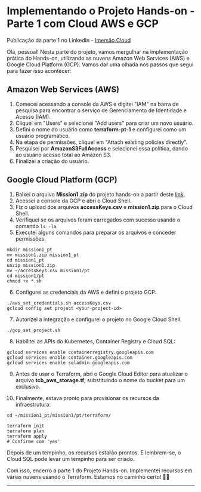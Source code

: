 # Implementando o Projeto Hands-on - Parte 1 com Cloud AWS e GCP

Publicação da parte 1 no LinkedIn - [Imersão Cloud](https://www.linkedin.com/posts/andr%C3%A9-barbosa229_cloudcomputing-aws-gcp-activity-7097391099354202113-WJLP?utm_source=share&utm_medium=member_desktop)

Olá, pessoal! Nesta parte do projeto, vamos mergulhar na implementação prática do Hands-on, utilizando as nuvens Amazon Web Services (AWS) e Google Cloud Platform (GCP). Vamos dar uma olhada nos passos que segui para fazer isso acontecer:

## Amazon Web Services (AWS)

1. Comecei acessando a console da AWS e digitei "IAM" na barra de pesquisa para encontrar o serviço de Gerenciamento de Identidade e Acesso (IAM).
2. Cliquei em "Users" e selecionei "Add users" para criar um novo usuário.
3. Defini o nome do usuário como **terraform-pt-1** e configurei como um usuário programático.
4. Na etapa de permissões, cliquei em "Attach existing policies directly".
5. Pesquisei por **AmazonS3FullAccess** e selecionei essa política, dando ao usuário acesso total ao Amazon S3.
6. Finalizei a criação do usuário.

## Google Cloud Platform (GCP)

1. Baixei o arquivo **Mission1.zip** do projeto hands-on a partir deste [link](https://tcb-public-events.s3.amazonaws.com/icp/mission1.zip).
2. Acessei a console da GCP e abri o Cloud Shell.
3. Fiz o upload dos arquivos **accessKeys.csv** e **mission1.zip** para o Cloud Shell.
4. Verifiquei se os arquivos foram carregados com sucesso usando o comando `ls -la`.
5. Executei alguns comandos para preparar os arquivos e conceder permissões.

```shell
mkdir mission1_pt
mv mission1.zip mission1_pt
cd mission1_pt
unzip mission1.zip
mv ~/accessKeys.csv mission1/pt
cd mission1/pt
chmod +x *.sh
```

6. Configurei as credenciais da AWS e defini o projeto GCP:

```shell
./aws_set_credentials.sh accessKeys.csv
gcloud config set project <your-project-id>
```

7. Autorizei a integração e configurei o projeto no Google Cloud Shell.

```shell
./gcp_set_project.sh
```

8. Habilitei as APIs do Kubernetes, Container Registry e Cloud SQL:

```shell
gcloud services enable containerregistry.googleapis.com
gcloud services enable container.googleapis.com
gcloud services enable sqladmin.googleapis.com
```

9. Antes de usar o Terraform, abri o Google Cloud Editor para atualizar o arquivo **tcb_aws_storage.tf**, substituindo o nome do bucket para um exclusivo.

10. Finalmente, estava pronto para provisionar os recursos da infraestrutura:

```shell
cd ~/mission1_pt/mission1/pt/terraform/

terraform init
terraform plan
terraform apply
# Confirme com 'yes'
```

Depois de um tempinho, os recursos estarão prontos. E lembrem-se, o Cloud SQL pode levar um tempinho para ser criado.

Com isso, encerro a parte 1 do Projeto Hands-on. Implementei recursos em várias nuvens usando o Terraform. Estamos no caminho certo! 🚀🎉

---
